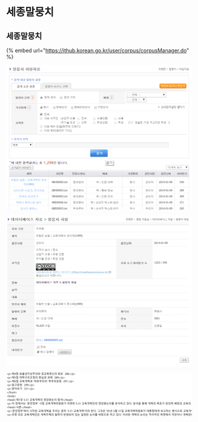 # 세종말뭉치

## 세종말뭉치

{% embed url="https://ithub.korean.go.kr/user/corpus/corpusManager.do" %}

![&#xB9D0;&#xBB49;&#xCE58; &#xAC80;&#xC0C9;](../../.gitbook/assets/1.PNG)

![&#xB9D0;&#xBB49;&#xCE58; &#xC0C1;&#xC138;&#xC815;&#xBCF4; &#xBC0F; &#xB0B4;&#xB824;&#xBC1B;&#xAE30;](../../.gitbook/assets/image.png)

![&#xB9D0;&#xBB49;&#xCE58; &#xC608;&#xC2DC;](../../.gitbook/assets/image%20%281%29.png)



